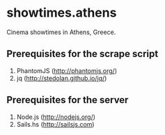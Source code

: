 showtimes.athens
================
Cinema showtimes in Athens, Greece.


Prerequisites for the scrape script
------------------------------------------
1. PhantomJS (http://phantomjs.org/)
2. jq (http://stedolan.github.io/jq/)


Prerequisites for the server
------------------------------------------
1. Node.js (http://nodejs.org/)
2. Sails.hs (http://sailsjs.com)